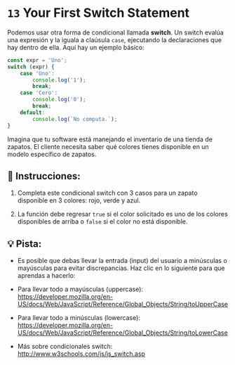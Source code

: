 # `13` Your First Switch Statement

Podemos usar otra forma de condicional llamada **switch**. Un switch evalúa una expresión y la iguala a claúsula `case`, ejecutando la declaraciones que hay dentro de ella. Aquí hay un ejemplo básico:

```js
const expr = 'Uno';
switch (expr) {
    case 'Uno':
        console.log('1');
        break;
    case 'Cero':
        console.log('0');
        break;
    default:
        console.log(`No computa.`);    
}
```

Imagina que tu software está manejando el inventario de una tienda de zapatos. El cliente necesita saber qué colores tienes disponible en un modelo específico de zapatos.

## 📝 Instrucciones:

1. Completa este condicional switch con 3 casos para un zapato disponible en 3 colores: rojo, verde y azul.

2. La función debe regresar `true` si el color solicitado es uno de los colores disponibles de arriba o `false` si el color no está disponible.

## 💡 Pista:

+ Es posible que debas llevar la entrada (input) del usuario a minúsculas o mayúsculas para evitar discrepancias. Haz clic en lo siguiente para que aprendas a hacerlo:

+ Para llevar todo a mayúsculas (uppercase): https://developer.mozilla.org/en-US/docs/Web/JavaScript/Reference/Global_Objects/String/toUpperCase

+ Para llevar todo a minúsculas (lowercase): https://developer.mozilla.org/en-US/docs/Web/JavaScript/Reference/Global_Objects/String/toLowerCase

+ Más sobre condicionales switch: http://www.w3schools.com/js/js_switch.asp
